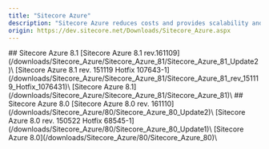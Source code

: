 ```yaml
---
title: "Sitecore Azure"
description: "Sitecore Azure reduces costs and provides scalability and geographical load-balancing by automating the deployment of your Sitecore solution to the Microsoft Azure computing cloud. After you install Sitecore Azure in your internal content management environment, you can use Sitecore Azure to configure your Sitecore Azure subscription and to manage your Sitecore Azure content delivery instances in the cloud. The Sitecore Azure browser-based user interface contains instructions that describe how to obtain a Sitecore Azure subscription."
origin: https://dev.sitecore.net/Downloads/Sitecore_Azure.aspx
---
```


<Card variant='outlineRaised' px={0} mb={8}>
<CardHeader>
## Sitecore Azure 8.1
</CardHeader>
<CardBody>
[Sitecore Azure 8.1 rev.161109](/downloads/Sitecore_Azure/Sitecore_Azure_81/Sitecore_Azure_81_Update2)\
[Sitecore Azure 8.1 rev. 151119 Hotfix 107643-1](/downloads/Sitecore_Azure/Sitecore_Azure_81/Sitecore_Azure_81_rev_151119_Hotfix_1076431)\
[Sitecore Azure 8.1](/downloads/Sitecore_Azure/Sitecore_Azure_81/Sitecore_Azure_81)\

</CardBody>          
</Card>
<Card variant='outlineRaised' px={0} mb={8}>
<CardHeader>
## Sitecore Azure 8.0
</CardHeader>
<CardBody>
[Sitecore Azure 8.0 rev. 161110](/downloads/Sitecore_Azure/80/Sitecore_Azure_80_Update2)\
[Sitecore Azure 8.0 rev. 150522 Hotfix 68545-1](/downloads/Sitecore_Azure/80/Sitecore_Azure_80_Update1)\
[Sitecore Azure 8.0](/downloads/Sitecore_Azure/80/Sitecore_Azure_80)\

</CardBody>          
</Card>